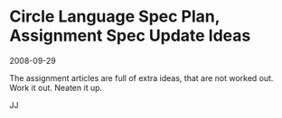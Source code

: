 Circle Language Spec Plan, Assignment Spec Update Ideas
=======================================================

2008-09-29

The assignment articles are full of extra ideas, that are not worked out.
Work it out. Neaten it up.

JJ
